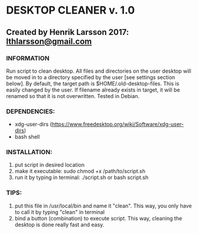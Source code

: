 # DESKTOP CLEANER v. 1.0

## Created by Henrik Larsson 2017: lthlarsson@gmail.com

### INFORMATION
Run script to clean desktop. All files and directories on the user desktop
will be moved in to a directory specified by the user [see settings section
below]. By default, the target path is $HOME/.old-desktop-files. This is 
easily changed by the user. If filename already exists in target, it will
be renamed so that it is not overwritten. Tested in Debian.
 
### DEPENDENCIES: 
* xdg-user-dirs (https://www.freedesktop.org/wiki/Software/xdg-user-dirs)
* bash shell
 
### INSTALLATION:
1) put script in desired location
2) make it executable: sudo chmod +x /path/to/script.sh
3) run it by typing in terminal: ./script.sh or bash script.sh
 
### TIPS:
1) put this file in /usr/local/bin and name it "clean". This way, you only 
   have to call it by typing "clean" in terminal
2) bind a button (combination) to execute script. This way, cleaning the 
   desktop is done really fast and easy.
